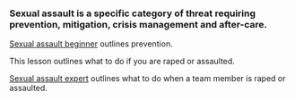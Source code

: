 [Title]: # (If you are assaulted)
[Order]: # (0)

### Sexual assault is a specific category of threat requiring prevention, mitigation, crisis management and after-care. 

[Sexual assault beginner](umbrella://lesson/sexual-assault/0) outlines prevention. 

This lesson outlines what to do if you are raped or assaulted.

[Sexual assault expert](umbrella://lesson/sexual-assault/2) outlines what to do when a team member is raped or assaulted.



 

